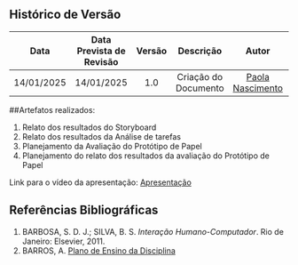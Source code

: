 ## Histórico de Versão
|    Data    | Data Prevista de Revisão | Versão |      Descrição       |                    Autor                    |                     Revisor                      |
| :--------: | :----------------------: | :----: | :------------------: | :-----------------------------------------: | :----------------------------------------------: |
| 14/01/2025 |        14/01/2025        |  1.0   | Criação do Documento | [Paola Nascimento](https://github.com/paolaalim) |          [Karolina Vieira](https://github.com/Karolina91)   |


##Artefatos realizados:  

<ol>
<li>Relato dos resultados do Storyboard</li>
<li>Relato dos resultados da Análise de tarefas </li>
<li>Planejamento da Avaliação do Protótipo de Papel</li>
<li>Planejamento do relato dos resultados da avaliação do Protótipo de Papel</li>
</ol>

Link para o vídeo da apresentação:
[Apresentação](link)

## Referências Bibliográficas

1. BARBOSA, S. D. J.; SILVA, B. S. *Interação Humano-Computador*. Rio de Janeiro: Elsevier, 2011.  
2. BARROS, A. [Plano de Ensino da Disciplina](https://aprender3.unb.br/pluginfile.php/2972625/mod_resource/content/58/Plano_de_Ensino%20FIHC%20022024%20Turma%2001%20v2.pdf)
